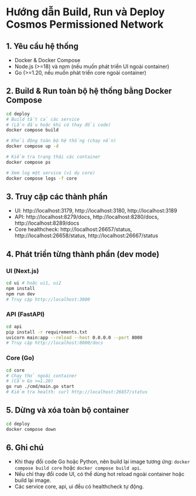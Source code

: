 # Hướng dẫn Build, Run và Deploy Cosmos Permissioned Network

## 1. Yêu cầu hệ thống
- Docker & Docker Compose
- Node.js (>=18) và npm (nếu muốn phát triển UI ngoài container)
- Go (>=1.20, nếu muốn phát triển core ngoài container)

## 2. Build & Run toàn bộ hệ thống bằng Docker Compose

```bash
cd deploy
# Build tất cả các service
# (Lần đầu hoặc khi có thay đổi code)
docker compose build

# Khởi động toàn bộ hệ thống (chạy nền)
docker compose up -d

# Kiểm tra trạng thái các container
docker compose ps

# Xem log một service (ví dụ core)
docker compose logs -f core
```

## 3. Truy cập các thành phần
- UI: http://localhost:3179, http://localhost:3180, http://localhost:3189
- API: http://localhost:8279/docs, http://localhost:8280/docs, http://localhost:8289/docs
- Core healthcheck: http://localhost:26657/status, http://localhost:26658/status, http://localhost:26667/status

## 4. Phát triển từng thành phần (dev mode)

### UI (Next.js)
```bash
cd ui # hoặc ui1, ui2
npm install
npm run dev
# Truy cập http://localhost:3000
```

### API (FastAPI)
```bash
cd api
pip install -r requirements.txt
uvicorn main:app --reload --host 0.0.0.0 --port 8000
# Truy cập http://localhost:8000/docs
```

### Core (Go)
```bash
cd core
# Chạy thử ngoài container
# (Cần Go >=1.20)
go run ./cmd/main.go start
# Kiểm tra health: curl http://localhost:26657/status
```

## 5. Dừng và xóa toàn bộ container
```bash
cd deploy
docker compose down
```

## 6. Ghi chú
- Khi thay đổi code Go hoặc Python, nên build lại image tương ứng: `docker compose build core` hoặc `docker compose build api`.
- Nếu chỉ thay đổi code UI, có thể dùng hot reload ngoài container hoặc build lại image.
- Các service core, api, ui đều có healthcheck tự động.
